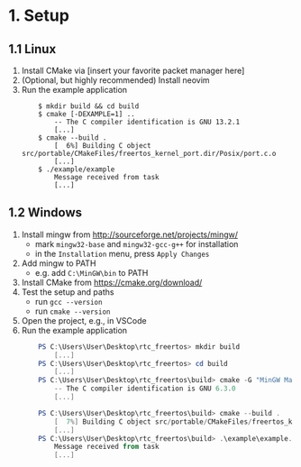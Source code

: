 # 1. Setup
## 1.1 Linux
1. Install CMake via [insert your favorite packet manager here]
2. (Optional, but highly recommended) Install neovim
3. Run the example application
    ``` console
        $ mkdir build && cd build
        $ cmake [-DEXAMPLE=1] ..
            -- The C compiler identification is GNU 13.2.1
            [...]
        $ cmake --build .
            [  6%] Building C object src/portable/CMakeFiles/freertos_kernel_port.dir/Posix/port.c.o
            [...]
        $ ./example/example 
            Message received from task
            [...]
    ```

## 1.2 Windows
1. Install mingw from http://sourceforge.net/projects/mingw/ 
    - mark `mingw32-base` and `mingw32-gcc-g++` for installation
    - in the `Installation` menu, press `Apply Changes`
2. Add mingw to PATH
    - e.g. add `C:\MinGW\bin` to PATH
3. Install CMake from https://cmake.org/download/
4. Test the setup and paths
    - run `gcc --version`
    - run `cmake --version`
5. Open the project, e.g., in VSCode
6. Run the example application
    ``` powershell
        PS C:\Users\User\Desktop\rtc_freertos> mkdir build
            [...]
        PS C:\Users\User\Desktop\rtc_freertos> cd build
            [...]
        PS C:\Users\User\Desktop\rtc_freertos\build> cmake -G "MinGW Makefiles" [-DEXAMPLE=1] ..
            -- The C compiler identification is GNU 6.3.0
            [...]

        PS C:\Users\User\Desktop\rtc_freertos\build> cmake --build .
            [  7%] Building C object src/portable/CMakeFiles/freertos_kernel_port.dir/MSVC-MingW/port.c.obj
            [...]
        PS C:\Users\User\Desktop\rtc_freertos\build> .\example\example.exe
            Message received from task
            [...]
    ```
